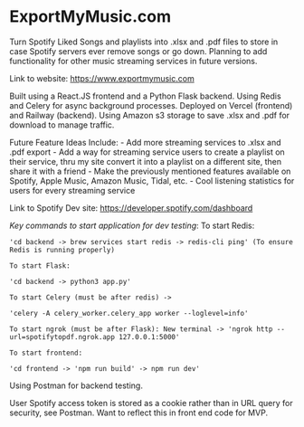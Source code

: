 # ExportMyMusic.com
Turn Spotify Liked Songs and playlists into .xlsx and .pdf files to store in case Spotify servers ever remove songs or go down. Planning to add functionality for other music streaming services in future versions.

Link to website: https://www.exportmymusic.com

Built using a React.JS frontend and a Python Flask backend. Using Redis and Celery for async background processes. Deployed on Vercel (frontend) and Railway (backend). Using Amazon s3 storage to save .xlsx and .pdf for download to manage traffic.

Future Feature Ideas Include: 
    - Add more streaming services to .xlsx and .pdf export
    - Add a way for streaming service users to create a playlist on their service, thru my site convert it into a playlist on a different site, then share it with a friend
    - Make the previously mentioned features available on Spotify, Apple Music, Amazon Music, Tidal, etc.
    - Cool listening statistics for users for every streaming service

Link to Spotify Dev site: https://developer.spotify.com/dashboard

*Key commands to start application for dev testing*:
    To start Redis:

    'cd backend -> brew services start redis -> redis-cli ping' (To ensure Redis is running properly)
    
    To start Flask: 
    
    'cd backend -> python3 app.py'

    To start Celery (must be after redis) ->

    'celery -A celery_worker.celery_app worker --loglevel=info'

    To start ngrok (must be after Flask): New terminal -> 'ngrok http --url=spotifytopdf.ngrok.app 127.0.0.1:5000'

    To start frontend:

    'cd frontend -> 'npm run build' -> npm run dev'

Using Postman for backend testing.

User Spotify access token is stored as a cookie rather than in URL query for security, see Postman. Want to reflect this in front end code for MVP.
